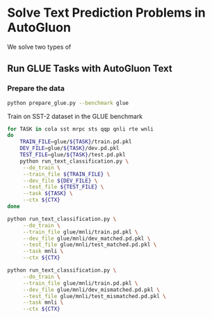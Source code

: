 # Solve Text Prediction Problems in AutoGluon 

We solve two types of 

## Run GLUE Tasks with AutoGluon Text

### Prepare the data
```bash
python prepare_glue.py --benchmark glue
```

Train on SST-2 dataset in the GLUE benchmark

```bash
for TASK in cola sst mrpc sts qqp qnli rte wnli
do
    TRAIN_FILE=glue/${TASK}/train.pd.pkl
    DEV_FILE=glue/${TASK}/dev.pd.pkl
    TEST_FILE=glue/${TASK}/test.pd.pkl
    python run_text_classification.py \
     --do_train \
     --train_file ${TRAIN_FILE} \
     --dev_file ${DEV_FILE} \
     --test_file ${TEST_FILE} \
     --task ${TASK} \
     --ctx ${CTX}
done

python run_text_classification.py \
     --do_train \
     --train_file glue/mnli/train.pd.pkl \
     --dev_file glue/mnli/dev_matched.pd.pkl \
     --test_file glue/mnli/test_matched.pd.pkl \
     --task mnli \
     --ctx ${CTX}

python run_text_classification.py \
     --do_train \
     --train_file glue/mnli/train.pd.pkl \
     --dev_file glue/mnli/dev_mismatched.pd.pkl \
     --test_file glue/mnli/test_mismatched.pd.pkl \
     --task mnli \
     --ctx ${CTX}
```

